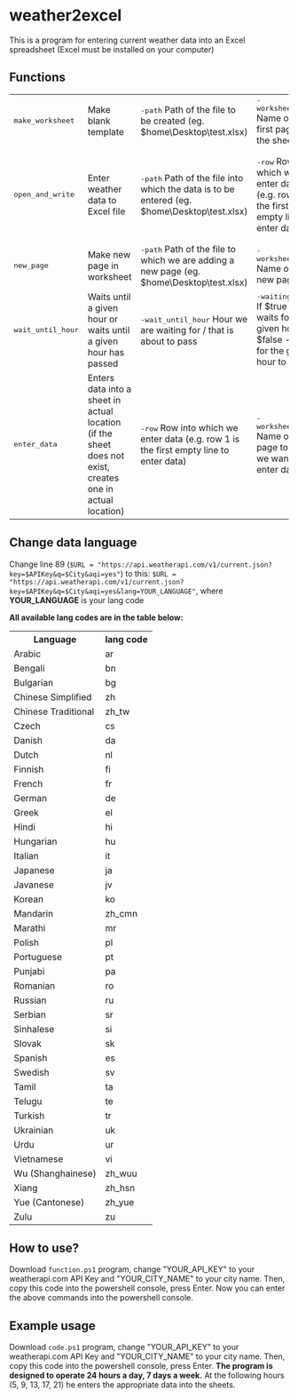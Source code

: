 # weather2excel
This is a program for entering current weather data into an 
Excel spreadsheet (Excel must be installed on your computer)

## Functions
<table> 
  <tr>
    <td><tt>make_worksheet</tt></td>
        <td>Make blank template</td>
          <td><tt>-path</tt>  Path of the file to be created (eg. $home\Desktop\test.xlsx)</td>
	         <td><tt>-worksheet_name</tt>  Name of the first page of the sheet</td>
	            <td></td>
	               <td></td>
	                  <td></td>
  </tr>
  <tr>
    <td><tt>open_and_write</tt></td>
        <td>Enter weather data to Excel file</td>
          <td><tt>-path</tt>  Path of the file into which the data is to be entered (eg. $home\Desktop\test.xlsx)</td>
	         <td><tt>-row</tt>  Row into which we enter data (e.g. row 1 is the first empty line to enter data)</td>
	            <td><tt>-worksheet_name</tt>  Name of the page to which we want to enter data</td>
	               <td>ㅤㅤㅤㅤㅤㅤㅤㅤㅤㅤㅤㅤㅤㅤㅤㅤㅤ<tt>-APIKey</tt> Your weatherapi.com API Keyㅤㅤㅤㅤㅤㅤㅤㅤㅤㅤㅤㅤㅤㅤㅤㅤㅤ</td>
	                  <td><tt>-City</tt>  City you want to enter weather data from</td>
  </tr>
  <tr>
    <td><tt>new_page</tt></td>
        <td>Make new page in worksheet</td>
          <td><tt>-path</tt>  Path of the file to which we are adding a new page (eg. $home\Desktop\test.xlsx)</td>
	         <td><tt>-worksheet_name</tt>  Name of the new page</td>
	            <td></td>
	               <td></td>
	                  <td></td>
  </tr>
 <tr>
    <td><tt>wait_until_hour</tt></td>
        <td>Waits until a given hour or waits until a given hour has passed</td>
          <td><tt>-wait_until_hour</tt>  Hour we are waiting for / that is about to pass</td>
	         <td><tt>-waiting_until</tt>  If $true - waits for a given hour  If $false - waits for the given hour to pass</td>
	            <td></td>
	               <td></td>
	                  <td></td>
  </tr>
  <tr>
    <td><tt>enter_data</tt></td>
        <td>Enters data into a sheet in actual location (if the sheet does not exist, creates one in actual location)</td>
          <td><tt>-row</tt>  Row into which we enter data (e.g. row 1 is the first empty line to enter data)</td>
	         <td><tt>-worksheet_name</tt>  Name of the page to which we want to enter data</td>
	            <td></td>
	               <td></td>
	                  <td></td>
  </tr>
</table>

## Change data language
Change line 89 (```$URL = "https://api.weatherapi.com/v1/current.json?key=$APIKey&q=$City&aqi=yes"```) to this:
```$URL = "https://api.weatherapi.com/v1/current.json?key=$APIKey&q=$City&aqi=yes&lang=YOUR_LANGUAGE"```, 
where **YOUR_LANGUAGE** is your lang code

**All available lang codes are in the table below:**

<table>
    <tr>
        <th>Language</th>
        <th>lang code</th>
    </tr>
    <tr>
        <td>Arabic</td>
        <td>ar</td>
    </tr>
    <tr>
        <td>Bengali</td>
        <td>bn</td>
    </tr>
    <tr>
        <td>Bulgarian</td>
        <td>bg</td>
    </tr>
    <tr>
        <td>Chinese Simplified</td>
        <td>zh</td>
    </tr>
    <tr>
        <td>Chinese Traditional</td>
        <td>zh_tw</td>
    </tr>
    <tr>
        <td>Czech</td>
        <td>cs</td>
    </tr>
    <tr>
        <td>Danish</td>
        <td>da</td>
    </tr>
    <tr>
        <td>Dutch</td>
        <td>nl</td>
    </tr>
    <tr>
        <td>Finnish</td>
        <td>fi</td>
    </tr>
    <tr>
        <td>French</td>
        <td>fr</td>
    </tr>
    <tr>
        <td>German</td>
        <td>de</td>
    </tr>
    <tr>
        <td>Greek</td>
        <td>el</td>
    </tr>
    <tr>
        <td>Hindi</td>
        <td>hi</td>
    </tr>
    <tr>
        <td>Hungarian</td>
        <td>hu</td>
    </tr>
    <tr>
        <td>Italian</td>
        <td>it</td>
    </tr>
    <tr>
        <td>Japanese</td>
        <td>ja</td>
    </tr>
    <tr>
        <td>Javanese</td>
        <td>jv</td>
    </tr>
    <tr>
        <td>Korean</td>
        <td>ko</td>
    </tr>
    <tr>
        <td>Mandarin</td>
        <td>zh_cmn</td>
    </tr>
    <tr>
        <td>Marathi</td>
        <td>mr</td>
    </tr>
    <tr>
        <td>Polish</td>
        <td>pl</td>
    </tr>
    <tr>
        <td>Portuguese</td>
        <td>pt</td>
    </tr>
    <tr>
        <td>Punjabi</td>
        <td>pa</td>
    </tr>
    <tr>
        <td>Romanian</td>
        <td>ro</td>
    </tr>
    <tr>
        <td>Russian</td>
        <td>ru</td>
    </tr>
    <tr>
        <td>Serbian</td>
        <td>sr</td>
    </tr>
    <tr>
        <td>Sinhalese</td>
        <td>si</td>
    </tr>
    <tr>
        <td>Slovak</td>
        <td>sk</td>
    </tr>
    <tr>
        <td>Spanish</td>
        <td>es</td>
    </tr>
    <tr>
        <td>Swedish</td>
        <td>sv</td>
    </tr>
    <tr>
        <td>Tamil</td>
        <td>ta</td>
    </tr>
    <tr>
        <td>Telugu</td>
        <td>te</td>
    </tr>
    <tr>
        <td>Turkish</td>
        <td>tr</td>
    </tr>
    <tr>
        <td>Ukrainian</td>
        <td>uk</td>
    </tr>
    <tr>
        <td>Urdu</td>
        <td>ur</td>
    </tr>
    <tr>
        <td>Vietnamese</td>
        <td>vi</td>
    </tr>
    <tr>
        <td>Wu (Shanghainese)</td>
        <td>zh_wuu</td>
    </tr>
    <tr>
        <td>Xiang</td>
        <td>zh_hsn</td>
    </tr>
    <tr>
        <td>Yue (Cantonese)</td>
        <td>zh_yue</td>
    </tr>
    <tr>
        <td>Zulu</td>
        <td>zu</td>
    </tr>
</table>

## How to use?
Download ```function.ps1``` program, change "YOUR_API_KEY" to your weatherapi.com API Key and "YOUR_CITY_NAME" to your city name.
Then, copy this code into the powershell console, press Enter. 
Now you can enter the above commands into the powershell console.

## Example usage
Download ```code.ps1``` program, change "YOUR_API_KEY" to your weatherapi.com API Key and "YOUR_CITY_NAME" to your city name.
Then, copy this code into the powershell console, press Enter. 
**The program is designed to operate 24 hours a day, 7 days a week.** At the following hours (5, 9, 13, 17, 21) he enters the appropriate data into the sheets.
